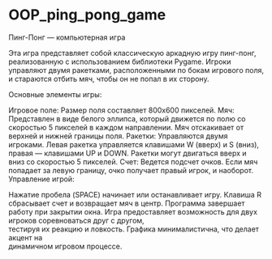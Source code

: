 # OOP_ping_pong_game

Пинг-Понг — компьютерная игра

Эта игра представляет собой классическую аркадную игру пинг-понг, 
реализованную с использованием библиотеки Pygame. 
Игроки управляют двумя ракетками, расположенными по бокам игрового поля, 
и стараются отбить мяч, чтобы он не попал в их сторону.

Основные элементы игры:

Игровое поле: Размер поля составляет 800x600 пикселей.
Мяч: Представлен в виде белого эллипса, который движется
по полю со скоростью 5 пикселей в каждом направлении.
Мяч отскакивает от верхней и нижней границы поля.
Ракетки: Управляются двумя игроками. Левая ракетка управляется
клавишами W (вверх) и S (вниз), правая — клавишами UP и DOWN.
Ракетки могут двигаться вверх и вниз со скоростью 5 пикселей.
Счет: Ведется подсчет очков. Если мяч попадает за левую границу,
очко получает правый игрок, и наоборот.
Управление игрой:

Нажатие пробела (SPACE) начинает или останавливает игру.
Клавиша R сбрасывает счет и возвращает мяч в центр.
Программа завершает работу при закрытии окна.
Игра предоставляет возможность для двух игроков соревноваться друг с другом,  
тестируя их реакцию и ловкость. Графика минималистична, что делает акцент на  
динамичном игровом процессе.
 
